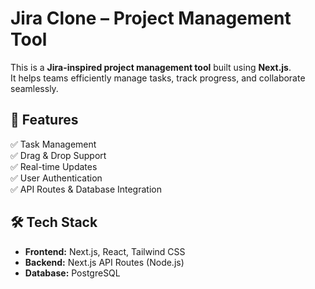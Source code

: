 # Jira Clone – Project Management Tool

This is a **Jira-inspired project management tool** built using **Next.js**.  
It helps teams efficiently manage tasks, track progress, and collaborate seamlessly.

## 🚀 Features
✅ Task Management  
✅ Drag & Drop Support  
✅ Real-time Updates  
✅ User Authentication  
✅ API Routes & Database Integration  

## 🛠️ Tech Stack
- **Frontend:** Next.js, React, Tailwind CSS
- **Backend:** Next.js API Routes (Node.js)
- **Database:** PostgreSQL

